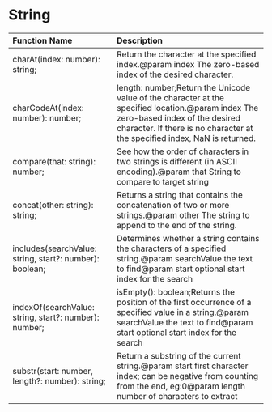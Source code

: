 # String

|Function Name| Description|
|:---|:---|
|charAt(index: number): string; |Return the character at the specified index.@param index The zero-based index of the desired character.|
|charCodeAt(index: number): number; |   length: number;Return the Unicode value of the character at the specified location.@param index The zero-based index of the desired character. If there is no character at the specified index, NaN is returned.|
|compare(that: string): number; |See how the order of characters in two strings is different (in ASCII encoding).@param that String to compare to target string|
|concat(other: string): string; |Returns a string that contains the concatenation of two or more strings.@param other The string to append to the end of the string.|
|includes(searchValue: string, start?: number): boolean; |Determines whether a string contains the characters of a specified string.@param searchValue the text to find@param start optional start index for the search|
|indexOf(searchValue: string, start?: number): number; |   isEmpty(): boolean;Returns the position of the first occurrence of a specified value in a string.@param searchValue the text to find@param start optional start index for the search|
|substr(start: number, length?: number): string; |Return a substring of the current string.@param start first character index; can be negative from counting from the end, eg:0@param length number of characters to extract|
